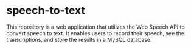 # speech-to-text
This repository is a web application that utilizes the Web Speech API to convert speech to text. It enables users to record their speech, see the transcriptions, and store the results in a MySQL database.
